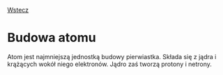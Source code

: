 [Wstecz](../chemia.md)

# Budowa atomu

Atom jest najmniejszą jednostką budowy pierwiastka. Składa się z jądra i krążących wokół niego elektronów. Jądro zaś tworzą protony i netrony.
